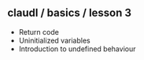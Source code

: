 ## claudl / basics / lesson 3 

- Return code
- Uninitialized variables
- Introduction to undefined behaviour
